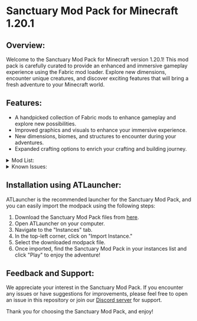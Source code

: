 # Sanctuary Mod Pack for Minecraft 1.20.1

## Overview:
Welcome to the Sanctuary Mod Pack for Minecraft version 1.20.1! This mod pack is carefully curated to provide an enhanced and immersive gameplay experience using the Fabric mod loader. Explore new dimensions, encounter unique creatures, and discover exciting features that will bring a fresh adventure to your Minecraft world.

## Features:
- A handpicked collection of Fabric mods to enhance gameplay and explore new possibilities.
- Improved graphics and visuals to enhance your immersive experience.
- New dimensions, biomes, and structures to encounter during your adventures.
- Expanded crafting options to enrich your crafting and building journey.

<details>
  <summary>Mod List:</summary>
  
mods listed alphabetically:

- ad_astra-fabric-1.20.1-1.15.2.jar
- ae2wtlib-15.0.1-beta.jar
- aero-2.0.0-fabric.jar
- air_compatibility-1.4.0.jar
- ajunk-trinkets-1.20-1.1.0.jar
- akashic-1.20.1-fabric-1.8.7.jar
- allthetrims-3.1.1-fabric+1.20.1.jar
- almostunified-fabric-1.20.1-0.5.0.jar
- alternate-current-mc1.20-1.7.0.jar
- animal_feeding_trough-1.0.3+1.20.1.jar
- appleskin-fabric-mc1.20-2.5.0.jar
- appliedenergistics2-fabric-15.0.4-beta.jar
- architectury-9.1.10-fabric.jar
- armorunder-0.2.0.jar
- asrielinthedark-1.20-2.0.0.jar
- auudio_fabric_1.0.3_MC_1.20.jar
- axolotl-item-fix-1.1.7.jar
- badpackets-fabric-0.4.1.jar
- balm-fabric-1.20-7.0.4.jar
- BarteringStation-v8.0.0-1.20.1-Fabric.jar
- bclib-3.0.11.jar
- better-end-4.0.8.jar
- better-nether-9.0.8.jar
- better-than-mending-1.3.0.jar
- betterbeds-1.3.0-1.19.3.jar
- bettercombat-fabric-1.7.2+1.20.1.jar
- betterfpsdist-fabric-1.20.1-3.7.jar
- bettersmithingtable-v1.0.0-fabric-1.20.jar
- betterstats-2.10.3+1.20.1.jar
- betterthirdperson-fabric-1.20-1.9.0.jar
- blahaj-fabric-1.20.0-0.3.2.jar
- blockrunner-v8.0.0-1.20.1-fabric.jar
- blur-3.1.0.jar
- boat-item-view-fabric-1.20.1-0.0.5.jar
- boatbreakfix-universal-1.0.11.jar
- bomd-1.7.1-1.20.jar
- botarium-fabric-1.20.1-2.1.2.jar
- buildguide-1.20-0.3.3.jar
- caracal-1.20-2.3.3.jar
- cardinal-components-api-5.2.1.jar
- carrier-1.12.0.jar
- carryon-fabric-1.20.1-2.1.1.2.jar
- cat_jam-1.1.3.jar
- cc-tweaked-1.20.1-fabric-1.106.1.jar
- chat_heads-0.10.18-fabric-1.20.jar
- cherishedworlds-fabric-6.1.1+1.20.1.jar
- citresewn-1.1.3+1.20.jar
- cleancut-6.0.jar
- cleanview-1.20.1-v1-fabric.jar
- clickadv-fabric-1.20.1-3.2.jar
- cloth-config-11.1.106-fabric.jar
- clumps-fabric-1.20.1-12.0.0.3.jar
- collective-1.20.1-6.65.jar
- combatroll-fabric-1.2.1+1.20.1.jar
- comforts-fabric-6.3.3+1.20.1.jar
- connectivity-fabric-1.20.1-4.4.jar
- continuity-3.0.0-beta.2+1.20.jar
- controlling-fabric-1.20.1-12.0.2.jar
- craterlib-fabric-1.20-1.0.1.jar
- creativecore_fabric_v2.10.28_mc1.20.1.jar
- creeperoverhaul-3.0.1-fabric.jar
- cristellib-1.1.1-fabric.jar
- croptopia-1.20.1-fabric-2.3.2.jar
- ctov-3.3.2.jar
- dawn-5.0.0.jar
- debugify-1.20.1+2.0.jar
- diagonal_fences-v8.0.0-1.20.1-fabric.jar
- disablecustomworldsadvice-4.1.jar
- do-a-barrel-roll-3.0.1+1.20-fabric.jar
- doapi-1.2.4-fabric.jar
- doubledoors-1.20.1-5.0.jar
- drippyloadingscreen_fabric_2.2.2_mc_1.20-1.20.1.jar
- dummmmmmy-1.20-1.7.9-fabric.jar
- dungeons-and-taverns-v2.1.3 [Fabric].jar
- dungeonsarise-1.20.1-2.1.56.1-fabric-release.jar
- easyanvils-v8.0.0-1.20.1-fabric.jar
- easymagic-v8.0.0-1.20.1-fabric.jar
- eating-animation-1.9.4+1.20.jar
- entity_model_features_fabric_1.20-0.2.13.jar
- entity_texture_features_fabric_1.20-4.4.4.jar
- entityculling-fabric-1.6.2-mc1.20.jar
- explorations-fabric-1.20.1-1.5.1.jar
- explorify-v1.3.0-mc1.20u1.20.1.jar
- extraorigins-1.20-1.jar
- fabric-api-0.85.0+1.20.1.jar
- fabric-end-remastered-5.2.3.jar
- fabric-language-kotlin-1.10.0+kotlin.1.9.0.jar
- fabric-seasons-2.2.1+1.20.jar
- fabric-seasons-croptopia-2.2.2-compat-1.0.jar
- fabric-seasons-extras-1.2-beta+1.20.jar
- fallingleaves-1.15.1+1.20.1.jar
- fallingtree-1.20.1-4.2.0.jar
- fancymenu_fabric_2.14.7-3_mc_1.20.jar
- farsight-fabric-1.20.1-3.7.jar
- ferritecore-6.0.0-fabric.jar
- figura-0.1.11.20.1.jar
- fishontheline-1.20.1-3.0.jar
- fm_audio_extension_fabric_1.1.1_mc_1.20.jar
- forgeconfigapiport-v8.0.0-1.20.1-fabric.jar
- forgeconfigscreens-v8.0.0-1.20.1-fabric.jar
- friendsandfoes-beekeeperhut-fabric-mc1.20-1.3.0.jar
- friendsandfoes-fabric-mc1.20.1-1.9.3.jar
- frostiful-0.8.jar
- geckolib-fabric-1.20.1-4.2.1.jar
- geophilic-v2.0.0-mc1.20u1.20.1.jar
- grass_overhaul-fabric-23.06.09_mc1.20.jar
- graves-3.0.0-beta.4+1.20.1.jar
- handcrafted-fabric-1.20-2.3.2.jar
- highlight-fabric-1.20.jar
- icarus-1.16.jar
- iceberg-1.20.1-fabric-1.1.11.jar
- idwtialsimmoedm-0.2.0+1.20.jar
- immediatelyfast-1.1.16+1.20.1.jar
- indium-1.0.21+mc1.20.1.jar
- inventorysorter-1.9.0-1.20.jar
- invhud.fabric.1.20-3.4.15.jar
- iris-mc1.20-1.6.4.jar
- ironchests-5.0.2-fabric.jar
- item_obliterator-fabric-mc1.20-1.3.0.jar
- jade-1.20-fabric-11.2.2.jar
- jamlib-0.6.0+1.20.jar
- kleeslabs-fabric-1.20-15.0.0.jar
- konkrete_fabric_1.6.1_mc_1.20.jar
- krypton-0.2.3.jar
- lazy-language-loader-0.3.3.jar
- leavesbegone-v8.0.0-1.20.1-fabric.jar
- legendarytooltips-1.20.1-fabric-1.4.3.jar
- letmedespawn-fabric-1.20-1.1.0.jar
- letsdo-vinery-fabric-1.4.1.jar
- litematica-fabric-1.20.1-0.15.3.jar
- lithium-fabric-mc1.20.1-0.11.2.jar
- log-begone-fabric-1.20.1-1.0.8.jar
- lootr-1.20-0.7.29.75.jar
- magnumtorch-v8.0.0-1.20.1-fabric.jar
- malilib-fabric-1.20.1-0.16.1.jar
- mavapi-1.1.1-mc1.20.jar
- mavm-1.2.4-mc1.20.jar
- mcda-5.0.0.jar
- mcdw-8.0.3.jar
- memoryleakfix-fabric-1.17+-1.1.1.jar
- midnightlib-fabric-1.4.1.jar
- mindfuldarkness-v8.0.0-1.20.1-fabric.jar
- mixintrace-1.1.1+1.17.jar
- modelfix-1.14-fabric.jar
- modernfix-fabric-5.2.5+mc1.20.1.jar
- modmenu-2.0.17.jar
- modmenu-7.0.1.jar
- moonlight-1.20-2.6.1-fabric.jar
- more-totems-mod-2.15.0.jar
- moreculling-1.20-0.18.1.jar
- moremobvariants-fabric+1.20-1.2.2.jar
- mousetweaks-fabric-mc1.20-2.25.jar
- mutantmonsters-v8.0.2-1.20.1-fabric.jar
- neruina-1.1.1-fabric+1.20.jar
- netherchested-v8.0.1-1.20.1-fabric.jar
- netherdepthsupgrade-fabric-3.0.1-1.20.jar
- netherportalfix-fabric-1.20-13.0.0.jar
- nicer-skies-1.2.1+1.20.1.jar
- nochatreports-fabric-1.20.1-v2.2.2.jar
- noseenotick-2.0.0-1.20.1.jar
- notenoughanimations-fabric-1.6.4-mc1.20.jar
- open-parties-and-claims-fabric-1.20.1-0.19.0.jar
- origins-1.20.1-1.10.0.jar
- origins-plus-plus-2.1.1.jar
- overflowingbars-v8.0.0-1.20.1-fabric.jar
- owo-lib-0.11.1+1.20.jar
- oxidized-1.8.2.jar
- pehkui-3.7.7+1.14.4-1.20.1.jar
- philips-ruins1.20.1-1.4[fabric].jar
- pickupnotifier-v8.0.0-1.20.1-fabric.jar
- ping-wheel-1.3.1-fabric-1.20.1.jar
- player-animation-lib-fabric-1.0.2-rc1+1.20.jar
- plushie-mod-1.2.1.jar
- polished-1.20-4.2.jar
- polished-basalt-1.20-0.2.0.jar
- polished-blackstone-1.20-0.2.0.jar
- portal-born-2.1.1.jar
- potato-2.6.0.jar
- prober-mod-2.0.0.jar
- progresstweaker-fabric-1.20.1-3.4.2.jar
- proper-ender-dragon-1.20-3.1.0.jar
- quark-1.20-19.1.jar
- quick_shulker-fabric-1.20-0.4.2.jar
- quivers-fabric-1.20-2.0.0.jar
- raidcraftsneak-fabric-mc1.20-1.1.0.jar
- random-fortune-fabric-1.20.1-1.6.0.jar
- randomportals-1.3.2-mc1.20.jar
- randsurf-fabric-1.20-1.4.2.jar
- randompatches-2.5.6-forge-1.17.1.jar
- randomtweaks-fabric-mc1.20-1.18.0.jar
- recyclabletools-1.20-2.2.0.jar
- redcreepers-fabric-1.20.1-1.3.2.jar
- refined-machinery-1.3.1+1.20.jar
- rei-bedrock-edition-1.20.1-1.0.0.jar
- rei-req-1.0.2.jar
- repurposed_structures-fabric-mc1.20-2.3.0.jar
- revived-shields-1.3.0.jar
- rhino-1.2.0-1.20.jar
- roughtech-1.1.1.jar
- rpg_adventurer-1.20.1-3.0.6.jar
- rpg_item-1.20.1-4.1.0.jar
- rsgauges-fabric-mc1.20-0.10.2.jar
- rtmm_fabric_1.20-0.3.8.jar
- rurkit-0.2.4-fabric-1.20.jar
- rustic-1.2.4.jar
- rustic_nether_update_1.20-1.1.4.jar
- ruthless_vanilla-2.7.2_mc_1.20.1.jar
- rxjava-fabric-1.4.5.81.jar
- sapiens-1.20.1-1.0.0.jar
- seamless_loading_screen_fabric_1.20.1_mc_1.0.0.jar
- set_banners_fabric-1.20-0.3.jar
- serverlistplus-fabric-1.20.1-2.1.2.jar
- shadyhallow-1.20.1-0.1.5.jar
- sheeplessportals-fabric-1.20-1.0.3.jar
- silentgear-2.7.0+1.20.1.jar
- silentlib-4.1.4.jar
- simpledyeablebackpacks-1.20.1-1.1.6.jar
- simplerpc-fabric-mc1.20-1.3.2.jar
- simpsoneverything-1.20.1-1.2.3.jar
- sitemodel-1.20-2.7.6.jar
- sizeadjuster-fabric-1.20.1-2.2.jar
- skin-swap-fabric-mc1.20-1.1.0.jar
- slimscreens-fabric-mc1.20-1.0.2.jar
- smoothscrolling-everywhere-1.1.4-fabric.jar
- snow-under-trees-fabric-1.1.0+1.20.jar
- sodium-extra-0.4.20+mc1.20-build.103.jar
- sodium-fabric-mc1.20-0.4.10+build.27.jar
- soulslike-weaponry-0.9.9.6-1.20-fabric.jar
- soundphysics-fabric-1.20.1-1.1.1.jar
- spark-1.10.42-fabric.jar
- StackDeobfuscator-1.3.2+fabric.4bca927.jar
- starlight-1.1.2+fabric.dbc156f.jar
- starterkit-1.20.1-5.2.jar
- Stoneworks-v8.0.0-1.20.1-Fabric.jar
- Structory_1.20.1_v1.3.2.jar
- supplementaries-1.20-2.5.18-fabric.jar
- swampier_swamps-1.20-4.0.0.jar
- TechReborn-5.8.3.jar
- TerraBlender-fabric-1.20.1-3.0.0.169.jar
- The_Graveyard_2.9.1_(FABRIC)_1.20+.jar
- thermoo-1.6.1.jar
- things-0.3.1+1.20.jar
- TinySkeletons-v8.0.0-1.20.1-Fabric.jar
- toms_storage_fabric-1.20-1.6.3.jar
- toofast-fabric-1.20-1.2.0.jar
- tooltipfix-1.1.1-1.20.jar
- Towns-and-Towers-1.11-Fabric+Forge.jar
- TradingPost-v8.0.1-1.20.1-Fabric.jar
- travelers-backpack-1.20.1-9.1.2.jar
- trinkets-3.7.0.jar
- twigs-3.1.0-fabric.jar
- ultris-v5.6.9b.jar
- unsafe-world-random-access-detector-1.1.0.jar
- VanitySlots-1.2.9.jar
- veinmining-fabric-1.2.0+1.20.1.jar
- villagernames-1.20.1-5.2.jar
- VillagersPlus_1.11_(FABRIC)_for_1.20.jar
- visuality-0.7.0+1.20.jar
- VisualWorkbench-v8.0.0-1.20.1-Fabric.jar
- windchimes-1.2.3+1.20.jar
- winterly-0.9.1+1.20.jar
- wraith-waystones-3.1.2+mc1.20.jar
- Xaeros_Minimap_23.5.0_Fabric_1.20.jar
- XaerosWorldMap_1.30.6_Fabric_1.20.jar
- YeetusExperimentus-Fabric-2.3.0-build.4+mc1.20.1.jar
- yet-another-config-lib-fabric-3.0.3+1.20.jar
- yosbr-0.1.2.jar
- YSNS-Fabric_Quilt-MC1.20-1.0.4.jar
- Zoomify-2.10.0.jar

- Total number of mods: 246
  - ...
</details>

<details>
  <summary>Known Issues:</summary>
  
  - Issue 1: Description of the issue and workaround (if applicable).
  - Issue 2: Description of the issue and workaround (if applicable).
  - ...
</details>

## Installation using ATLauncher:
ATLauncher is the recommended launcher for the Sanctuary Mod Pack, and you can easily import the modpack using the following steps:

1. Download the Sanctuary Mod Pack files from [here](https://drive.google.com/uc?id=1ZB_pE80UMPng1hU4V_OKOKwPN8oQkbGE).
2. Open ATLauncher on your computer.
3. Navigate to the "Instances" tab.
4. In the top-left corner, click on "Import Instance."
5. Select the downloaded modpack file.
6. Once imported, find the Sanctuary Mod Pack in your instances list and click "Play" to enjoy the adventure!

## Feedback and Support:
We appreciate your interest in the Sanctuary Mod Pack. If you encounter any issues or have suggestions for improvements, please feel free to open an issue in this repository or join our [Discord server](https://discord.gg/k3hcmRyacu) for support.

Thank you for choosing the Sanctuary Mod Pack, and enjoy!
